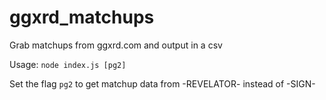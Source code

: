 # ggxrd_matchups
Grab matchups from ggxrd.com and output in a csv

Usage:
`node index.js [pg2]`

Set the flag `pg2` to get matchup data from -REVELATOR- instead of -SIGN-
